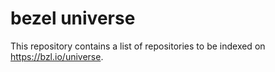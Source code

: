 # bezel universe

This repository contains a list of repositories to be indexed on
https://bzl.io/universe.

